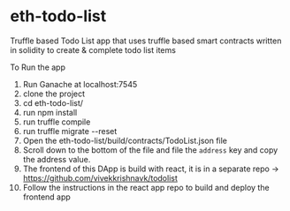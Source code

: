 # eth-todo-list
Truffle based Todo List app that uses truffle based smart contracts written in solidity to create &amp; complete todo list items

To Run the app

1. Run Ganache at localhost:7545
2. clone the project 
3. cd eth-todo-list/
4. run npm install
5. run truffle compile
6. run truffle migrate --reset
7. Open the eth-todo-list/build/contracts/TodoList.json file
8. Scroll down to the bottom of the file and file the `address` key and copy the address value. 
9. The frontend of this DApp is build with react, it is in a separate repo -> https://github.com/vivekkrishnavk/todolist
10. Follow the instructions in the react app repo to build and deploy the frontend app
